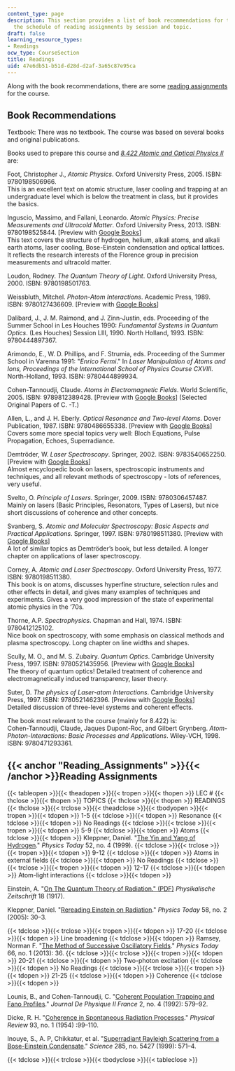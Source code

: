 ```yaml
---
content_type: page
description: This section provides a list of book recommendations for the course and
  the schedule of reading assignments by session and topic.
draft: false
learning_resource_types:
- Readings
ocw_type: CourseSection
title: Readings
uid: 47e6db51-b51d-d28d-d2af-3a65c87e95ca
---
```

Along with the book recommendations, there are some [reading assignments](#Reading_Assignments) for the course.

## Book Recommendations

Textbook: There was no textbook. The course was based on several books and original publications.

Books used to prepare this course and [*8.422 Atomic and Optical Physics II*](/courses/8-422-atomic-and-optical-physics-ii-spring-2013) are:

Foot, Christopher J., *Atomic Physics*. Oxford University Press, 2005. ISBN: 9780198506966.    
This is an excellent text on atomic structure, laser cooling and trapping at an undergraduate level which is below the treatment in class, but it provides the basics.

Inguscio, Massimo, and Fallani, Leonardo. *Atomic Physics: Precise Measurements and Ultracold Matter*. Oxford University Press, 2013. ISBN: 9780198525844. \[Preview with [Google Books](http://books.google.com/books?id=pTmaAAAAQBAJ&printsec=frontcover&dq=Photon)\]    
This text covers the structure of hydrogen, helium, alkali atoms, and alkali earth atoms, laser cooling, Bose-Einstein condensation and optical lattices. It reflects the research interests of the Florence group in precision measurements and ultracold matter.

Loudon, Rodney. *The Quantum Theory of Light*. Oxford University Press, 2000. ISBN: 9780198501763.

Weissbluth, Mitchel. *Photon-Atom Interactions*. Academic Press, 1989. ISBN: 9780127436609. \[Preview with [Google Books](http://books.google.com/books?id=7kP9iYEEu4EC&printsec=frontcover#v=onepage&q&f=false)\]

Dalibard, J., J. M. Raimond, and J. Zinn-Justin, eds. Proceeding of the Summer School in Les Houches 1990: *Fundamental Systems in Quantum Optics*. (Les Houches) Session LIII, 1990. North Holland, 1993. ISBN: 9780444897367.

Arimondo, E., W. D. Phillips, and F. Strumia, eds. Proceeding of the Summer School in Varenna 1991: "*Enrico Fermi*." In *Laser Manipulation of Atoms and Ions, Proceedings of the International School of Physics Course CXVIII*. North-Holland, 1993. ISBN: 9780444899934.

Cohen-Tannoudji, Claude. *Atoms in Electromagnetic Fields*. World Scientific, 2005. ISBN: 9789812389428. \[Preview with [Google Books](http://books.google.com/books?id=MeDAUv91U1kC&printsec=frontcover&d)\] (Selected Original Papers of C. -T.)

Allen, L., and J. H. Eberly. *Optical Resonance and Two-level Atoms*. Dover Publication, 1987. ISBN: 9780486655338. \[Preview with [Google Books](http://books.google.com/books?id=1q0ae-XNmWwC&printsec=frontcover)\]    
Covers some more special topics very well: Bloch Equations, Pulse Propagation, Echoes, Superradiance.

Demtröder, W. *Laser Spectroscopy*. Springer, 2002. ISBN: 9783540652250. \[Preview with [Google Books](http://books.google.com/books?id=dNx1OLgn1xcC&printsec=frontcover)\]    
Almost encyclopedic book on lasers, spectroscopic instruments and techniques, and all relevant methods of spectroscopy - lots of references, very useful.

Svelto, O. *Principle of Lasers*. Springer, 2009. ISBN: 9780306457487.    
Mainly on lasers (Basic Principles, Resonators, Types of Lasers), but nice short discussions of coherence and other concepts.

Svanberg, S. *Atomic and Molecular Spectroscopy: Basic Aspects and Practical Applications*. Springer, 1997. ISBN: 9780198511380. \[Preview with [Google Books](http://books.google.com/books?id=4uLdXjnKGKwC&printsec=frontcover&dq=Photon)\]    
A lot of similar topics as Demtröder’s book, but less detailed. A longer chapter on applications of laser spectroscopy.

Corney, A. *Atomic and Laser Spectroscopy*. Oxford University Press, 1977. ISBN: 9780198511380.    
This book is on atoms, discusses hyperfine structure, selection rules and other effects in detail, and gives many examples of techniques and experiments. Gives a very good impression of the state of experimental atomic physics in the ‘70s.

Thorne, A.P. *Spectrophysics*. Chapman and Hall, 1974. ISBN: 9780412125102.    
Nice book on spectroscopy, with some emphasis on classical methods and plasma spectroscopy. Long chapter on line widths and shapes.

Scully, M. O., and M. S. Zubairy. *Quantum Optics*. Cambridge University Press, 1997. ISBN: 9780521435956. \[Preview with [Google Books](http://books.google.com/books?id=20ISsQCKKmQC&printsec=frontcover)\]    
The theory of quantum optics! Detailed treatment of coherence and electromagnetically induced transparency, laser theory.

Suter, D. *The physics of Laser-atom Interactions*. Cambridge University Press, 1997. ISBN: 9780521462396. \[Preview with [Google Books](http://books.google.com/books?id=ZS5KHaF2FAYC&printsec=frontcover)\]    
Detailed discussion of three-level systems and coherent effects.

The book most relevant to the course (mainly for 8.422) is:    
Cohen-Tannoudji, Claude, Jaques Dupont-Roc, and Gilbert Grynberg. *Atom-Photon-Interactions: Basic Processes and Applications*. Wiley-VCH, 1998. ISBN: 9780471293361.

## {{< anchor "Reading_Assignments" >}}{{< /anchor >}}Reading Assignments

{{< tableopen >}}{{< theadopen >}}{{< tropen >}}{{< thopen >}}
LEC #
{{< thclose >}}{{< thopen >}}
TOPICS
{{< thclose >}}{{< thopen >}}
READINGS
{{< thclose >}}{{< trclose >}}{{< theadclose >}}{{< tbodyopen >}}{{< tropen >}}{{< tdopen >}}
1-5
{{< tdclose >}}{{< tdopen >}}
Resonance
{{< tdclose >}}{{< tdopen >}}
No Readings
{{< tdclose >}}{{< trclose >}}{{< tropen >}}{{< tdopen >}}
5-9
{{< tdclose >}}{{< tdopen >}}
Atoms
{{< tdclose >}}{{< tdopen >}}
Kleppner, Daniel. "[The Yin and Yang of Hydrogen](http://dx.doi.org/10.1063/1.882619)." *Physics Today* 52, no. 4 (1999).
{{< tdclose >}}{{< trclose >}}{{< tropen >}}{{< tdopen >}}
9-12
{{< tdclose >}}{{< tdopen >}}
Atoms in external fields
{{< tdclose >}}{{< tdopen >}}
No Readings
{{< tdclose >}}{{< trclose >}}{{< tropen >}}{{< tdopen >}}
12-17
{{< tdclose >}}{{< tdopen >}}
Atom-light interactions
{{< tdclose >}}{{< tdopen >}}

Einstein, A. "[On The Quantum Theory of Radiation." (PDF)](https://www.informationphilosopher.com/solutions/scientists/einstein/1917_Radiation.pdf) *Physikalische Zeitschrift* 18 (1917).

Kleppner, Daniel. "[Rereading Einstein on Radiation](http://dx.doi.org/10.1063/1.1897520)." *Physics Today* 58, no. 2 (2005): 30–3.

{{< tdclose >}}{{< trclose >}}{{< tropen >}}{{< tdopen >}}
17-20
{{< tdclose >}}{{< tdopen >}}
Line broadening
{{< tdclose >}}{{< tdopen >}}
Ramsey, Norman F. "[The Method of Successive Oscillatory Fields](http://dx.doi.org/10.1063/PT.3.1857)." *Physics Today* 66, no. 1 (2013): 36.
{{< tdclose >}}{{< trclose >}}{{< tropen >}}{{< tdopen >}}
20-21
{{< tdclose >}}{{< tdopen >}}
Two-photon excitation
{{< tdclose >}}{{< tdopen >}}
No Readings
{{< tdclose >}}{{< trclose >}}{{< tropen >}}{{< tdopen >}}
21-25
{{< tdclose >}}{{< tdopen >}}
Coherence
{{< tdclose >}}{{< tdopen >}}

Lounis, B., and Cohen-Tannoudji, C. "[Coherent Population Trapping and Fano Profiles](http://dx.doi.org/10.1051/jp2:1992153)." *Journal De Physique II France* 2, no. 4 (1992): 579–92.

Dicke, R. H. "[Coherence in Spontaneous Radiation Processes](http://dx.doi.org/10.1103/PhysRev.93.99)." *Physical Review* 93, no. 1 (1954) :99–110.

Inouye, S., A. P, Chikkatur, et al. "[Superradiant Rayleigh Scattering from a Bose-Einstein Condensate](http://dx.doi.org/10.1126/science.285.5427.571)." *Science* 285, no. 5427 (1999): 571–4.

{{< tdclose >}}{{< trclose >}}{{< tbodyclose >}}{{< tableclose >}}